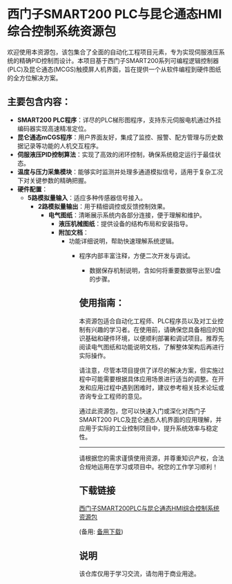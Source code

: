 # 西门子SMART200 PLC与昆仑通态HMI综合控制系统资源包

欢迎使用本资源包，该包集合了全面的自动化工程项目元素，专为实现伺服液压系统的精确PID控制而设计。本项目基于西门子SMART200系列可编程逻辑控制器(PLC)及昆仑通态(MCGS)触摸屏人机界面，旨在提供一个从软件编程到硬件图纸的全方位解决方案。

## 主要包含内容：

- **SMART200 PLC程序**：详尽的PLC梯形图程序，支持东元伺服电机通过外挂编码器实现高速精准定位。
- **昆仑通态mCGS程序**：用户界面友好，集成了监控、报警、配方管理与历史数据记录等功能的人机交互程序。
- **伺服液压PID控制算法**：实现了高效的闭环控制，确保系统稳定运行于最佳状态。
- **温度与压力采集模块**：能够实时监测并处理多通道模拟信号，适用于复杂工况下对关键参数的精确把握。
- **硬件配置**：
  - **5路模拟量输入**：适应多种传感器信号接入。
    - **2路模拟量输出**：用于精细调控或反馈控制效果。
      - **电气图纸**：清晰展示系统内各部分连接，便于理解和维护。
        - **液压机械图纸**：提供设备的结构布局和安装指导。
        - **附加文档**：
          - 功能详细说明，帮助快速理解系统逻辑。
            - 程序内部丰富注释，方便二次开发与调试。
              - 数据保存机制说明，含如何将重要数据导出至U盘的步骤。

              ## 使用指南：

              本资源包适合自动化工程师、PLC程序员以及对工业控制有兴趣的学习者。在使用前，请确保您具备相应的知识基础和硬件环境，以便顺利部署和调试项目。推荐先阅读电气图纸和功能说明文档，了解整体架构后再进行实际操作。

              请注意，尽管本项目提供了详尽的解决方案，但实施过程中可能需要根据具体应用场景进行适当的调整。在开发和应用过程中遇到困难时，建议参考相关技术论坛或咨询专业工程师的意见。

              通过此资源包，您可以快速入门或深化对西门子SMART200 PLC及昆仑通态人机界面的应用理解，并应用于实际的工业控制项目中，提升系统效率与稳定性。

              ---

              请根据您的需求谨慎使用资源，并尊重知识产权，合法合规地运用在学习或项目中。祝您的工作学习顺利！

              ## 下载链接
              [西门子SMART200PLC与昆仑通态HMI综合控制系统资源包]() 

              (备用: [备用下载](https://pan.baidu.com/s/1FskhOhxvAMVYpadRaaXZ1A?pwd=1234))

              ## 说明

              该仓库仅用于学习交流，请勿用于商业用途。
